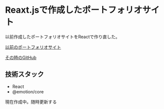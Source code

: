 # Reaxt.jsで作成したポートフォリオサイト

以前作成したポートフォリオサイトをReactで作り直した。

[以前のポートフォリオサイト](https://baan.work/)

[その時のGitHub](https://github.com/hashibadaiki/react-portfolio.git)

## 技術スタック
- React
- @emotion/core

現在作成中。随時更新する